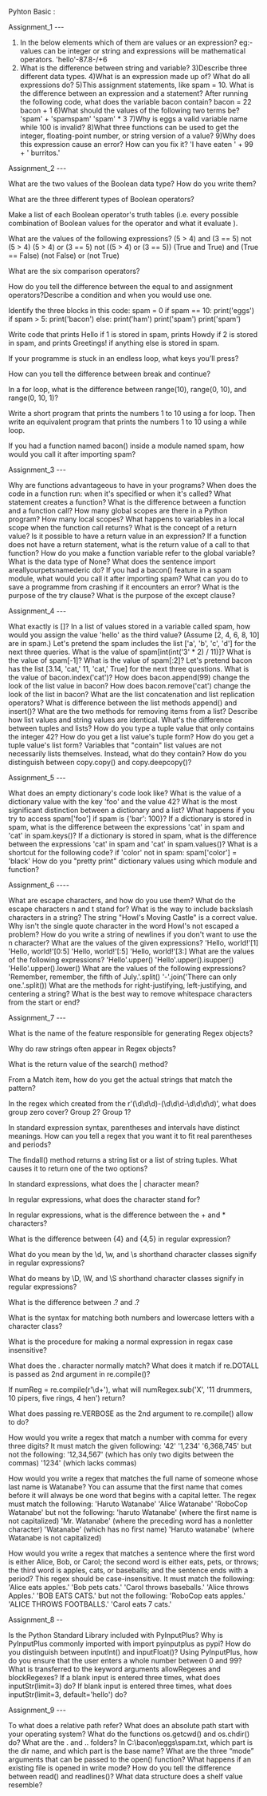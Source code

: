 Pyhton Basic :



Assignment_1  --- 

1) In the below elements which of them are values or an expression? eg:- values can be integer or string and expressions will be mathematical operators.
'hello'-87.8-/+6
2) What is the difference between string and variable?
3)Describe three different data types.
4)What is an expression made up of? What do all expressions do?
5)This assignment statements, like spam = 10. What is the difference between an expression and a statement?
After running the following code, what does the variable bacon contain? bacon = 22 bacon + 1
6)What should the values of the following two terms be? 'spam' + 'spamspam' 'spam' * 3
7)Why is eggs a valid variable name while 100 is invalid?
8)What three functions can be used to get the integer, floating-point number, or string version of a value?
9)Why does this expression cause an error? How can you fix it? 'I have eaten ' + 99 + ' burritos.'


Assignment_2  ---


What are the two values of the Boolean data type? How do you write them?

What are the three different types of Boolean operators?

Make a list of each Boolean operator's truth tables (i.e. every possible combination of Boolean values for the operator and what it evaluate ).

What are the values of the following expressions? (5 > 4) and (3 == 5) not (5 > 4) (5 > 4) or (3 == 5) not ((5 > 4) or (3 == 5)) (True and True) and (True == False) (not False) or (not True)

What are the six comparison operators?

How do you tell the difference between the equal to and assignment operators?Describe a condition and when you would use one.

Identify the three blocks in this code: spam = 0 if spam == 10: print('eggs') if spam > 5: print('bacon') else: print('ham') print('spam') print('spam')

Write code that prints Hello if 1 is stored in spam, prints Howdy if 2 is stored in spam, and prints Greetings! if anything else is stored in spam.

If your programme is stuck in an endless loop, what keys you’ll press?

How can you tell the difference between break and continue?

In a for loop, what is the difference between range(10), range(0, 10), and range(0, 10, 1)?

Write a short program that prints the numbers 1 to 10 using a for loop. Then write an equivalent program that prints the numbers 1 to 10 using a while loop.

If you had a function named bacon() inside a module named spam, how would you call it after importing spam?



Assignment_3  ---


Why are functions advantageous to have in your programs?
When does the code in a function run: when it's specified or when it's called?
What statement creates a function?
What is the difference between a function and a function call?
How many global scopes are there in a Python program? How many local scopes?
What happens to variables in a local scope when the function call returns?
What is the concept of a return value? Is it possible to have a return value in an expression?
If a function does not have a return statement, what is the return value of a call to that function?
How do you make a function variable refer to the global variable?
What is the data type of None?
What does the sentence import areallyourpetsnamederic do?
If you had a bacon() feature in a spam module, what would you call it after importing spam?
What can you do to save a programme from crashing if it encounters an error?
What is the purpose of the try clause? What is the purpose of the except clause?


Assignment_4  ---


What exactly is []?
In a list of values stored in a variable called spam, how would you assign the value 'hello' as the third value? (Assume [2, 4, 6, 8, 10] are in spam.) Let's pretend the spam includes the list ['a', 'b', 'c', 'd'] for the next three queries.
What is the value of spam[int(int('3' * 2) / 11)]?
What is the value of spam[-1]?
What is the value of spam[:2]? Let's pretend bacon has the list [3.14, 'cat,' 11, 'cat,' True] for the next three questions.
What is the value of bacon.index('cat')?
How does bacon.append(99) change the look of the list value in bacon?
How does bacon.remove('cat') change the look of the list in bacon?
What are the list concatenation and list replication operators?
What is difference between the list methods append() and insert()?
What are the two methods for removing items from a list?
Describe how list values and string values are identical.
What's the difference between tuples and lists?
How do you type a tuple value that only contains the integer 42?
How do you get a list value's tuple form? How do you get a tuple value's list form?
Variables that "contain" list values are not necessarily lists themselves. Instead, what do they contain?
How do you distinguish between copy.copy() and copy.deepcopy()?


Assignment_5  --- 


What does an empty dictionary's code look like?
What is the value of a dictionary value with the key 'foo' and the value 42?
What is the most significant distinction between a dictionary and a list?
What happens if you try to access spam['foo'] if spam is {'bar': 100}?
If a dictionary is stored in spam, what is the difference between the expressions 'cat' in spam and 'cat' in spam.keys()?
If a dictionary is stored in spam, what is the difference between the expressions 'cat' in spam and 'cat' in spam.values()?
What is a shortcut for the following code? if 'color' not in spam: spam['color'] = 'black'
How do you "pretty print" dictionary values using which module and function?


Assignment_6  ---- 


What are escape characters, and how do you use them?
What do the escape characters n and t stand for?
What is the way to include backslash characters in a string?
The string "Howl's Moving Castle" is a correct value. Why isn't the single quote character in the word Howl's not escaped a problem?
How do you write a string of newlines if you don't want to use the n character?
What are the values of the given expressions? 'Hello, world!'[1] 'Hello, world!'[0:5] 'Hello, world!'[:5] 'Hello, world!'[3:]
What are the values of the following expressions? 'Hello'.upper() 'Hello'.upper().isupper() 'Hello'.upper().lower()
What are the values of the following expressions? 'Remember, remember, the fifth of July.'.split() '-'.join('There can only one.'.split())
What are the methods for right-justifying, left-justifying, and centering a string?
What is the best way to remove whitespace characters from the start or end?


Assignment_7  --- 


What is the name of the feature responsible for generating Regex objects?

Why do raw strings often appear in Regex objects?

What is the return value of the search() method?

From a Match item, how do you get the actual strings that match the pattern?

In the regex which created from the r'(\d\d\d)-(\d\d\d-\d\d\d\d)', what does group zero cover? Group 2? Group 1?

In standard expression syntax, parentheses and intervals have distinct meanings. How can you tell a regex that you want it to fit real parentheses and periods?

The findall() method returns a string list or a list of string tuples. What causes it to return one of the two options?

In standard expressions, what does the | character mean?

In regular expressions, what does the character stand for?

In regular expressions, what is the difference between the + and * characters?

What is the difference between {4} and {4,5} in regular expression?

What do you mean by the \d, \w, and \s shorthand character classes signify in regular expressions?

What do means by \D, \W, and \S shorthand character classes signify in regular expressions?

What is the difference between .? and .?

What is the syntax for matching both numbers and lowercase letters with a character class?

What is the procedure for making a normal expression in regax case insensitive?

What does the . character normally match? What does it match if re.DOTALL is passed as 2nd argument in re.compile()?

If numReg = re.compile(r'\d+'), what will numRegex.sub('X', '11 drummers, 10 pipers, five rings, 4 hen') return?

What does passing re.VERBOSE as the 2nd argument to re.compile() allow to do?

How would you write a regex that match a number with comma for every three digits? It must match the given following: '42' '1,234' '6,368,745' but not the following: '12,34,567' (which has only two digits between the commas) '1234' (which lacks commas)

How would you write a regex that matches the full name of someone whose last name is Watanabe? You can assume that the first name that comes before it will always be one word that begins with a capital letter. The regex must match the following: 'Haruto Watanabe' 'Alice Watanabe' 'RoboCop Watanabe' but not the following: 'haruto Watanabe' (where the first name is not capitalized) 'Mr. Watanabe' (where the preceding word has a nonletter character) 'Watanabe' (which has no first name) 'Haruto watanabe' (where Watanabe is not capitalized)

How would you write a regex that matches a sentence where the first word is either Alice, Bob, or Carol; the second word is either eats, pets, or throws; the third word is apples, cats, or baseballs; and the sentence ends with a period? This regex should be case-insensitive. It must match the following: 'Alice eats apples.' 'Bob pets cats.' 'Carol throws baseballs.' 'Alice throws Apples.' 'BOB EATS CATS.' but not the following: 'RoboCop eats apples.' 'ALICE THROWS FOOTBALLS.' 'Carol eats 7 cats.'



Assignment_8  -- 


Is the Python Standard Library included with PyInputPlus?
Why is PyInputPlus commonly imported with import pyinputplus as pypi?
How do you distinguish between inputInt() and inputFloat()?
Using PyInputPlus, how do you ensure that the user enters a whole number between 0 and 99?
What is transferred to the keyword arguments allowRegexes and blockRegexes?
If a blank input is entered three times, what does inputStr(limit=3) do?
If blank input is entered three times, what does inputStr(limit=3, default='hello') do?


Assignment_9 --- 


To what does a relative path refer?
What does an absolute path start with your operating system?
What do the functions os.getcwd() and os.chdir() do?
What are the . and .. folders?
In C:\bacon\eggs\spam.txt, which part is the dir name, and which part is the base name?
What are the three “mode” arguments that can be passed to the open() function?
What happens if an existing file is opened in write mode?
How do you tell the difference between read() and readlines()?
What data structure does a shelf value resemble?

